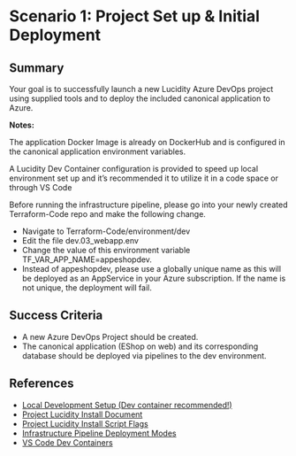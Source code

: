 # Scenario 1: Project Set up & Initial Deployment

## Summary

Your goal is to successfully launch a new Lucidity Azure DevOps project using supplied tools and to deploy the included canonical application to Azure.

**Notes:**

The application Docker Image is already on DockerHub and is configured in the canonical application environment variables.

A Lucidity Dev Container configuration is provided to speed up local environment set up and it’s recommended it to utilize it in a code space or through VS Code

Before running the infrastructure pipeline, please go into your newly created Terraform-Code repo and make the following change.

* Navigate to Terraform-Code/environment/dev
* Edit the file dev.03_webapp.env
* Change the value of this environment variable TF_VAR_APP_NAME=appeshopdev.
* Instead of appeshopdev, please use a globally unique name as this will be deployed as an AppService in your Azure subscription. If the name is not unique, the deployment will fail.


## Success Criteria

* A new Azure DevOps Project should be created.
* The canonical application (EShop on web) and its corresponding database should be deployed via pipelines to the dev environment.

## References

* [Local Development Setup (Dev container recommended!)](https://dev.azure.com/csedevops/terraform-template-public/_git/Terraform-Pipelines?path=%2Fdocs%2FLOCAL_DEVELOPER_SETUP.MD&_a=preview)
* [Project Lucidity Install Document](https://dev.azure.com/csedevops/terraform-template-public/_git/Terraform-Pipelines?path=%2Fdocs%2FPROJECT_INSTALLATION.md&_a=preview)
* [Project Lucidity Install Script Flags](https://dev.azure.com/csedevops/terraform-template-public/_git/Terraform-Pipelines?path=%2Fdocs%2FINSTALL_SCRIPT_FLAGS.md&_a=preview)
* [Infrastructure Pipeline Deployment Modes](https://dev.azure.com/csedevops/terraform-template-public/_git/Terraform-Pipelines?path=%2Fdocs%2FINFRASTRUCTUREPIPELINEOPERATIONS.md&_a=preview)
* [VS Code Dev Containers](https://code.visualstudio.com/docs/remote/containers)

